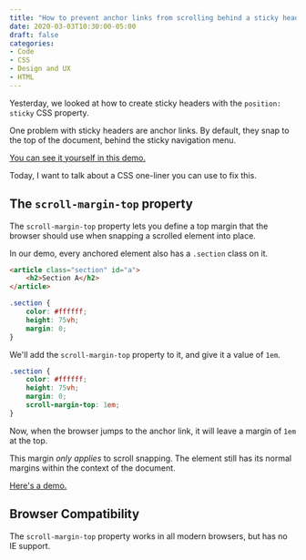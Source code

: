 ```yaml
---
title: "How to prevent anchor links from scrolling behind a sticky header with one line of CSS"
date: 2020-03-03T10:30:00-05:00
draft: false
categories:
- Code
- CSS
- Design and UX
- HTML
---
```


Yesterday, we looked at how to create sticky headers with the `position: sticky` CSS property.

One problem with sticky headers are anchor links. By default, they snap to the top of the document, behind the sticky navigation menu.

[You can see it yourself in this demo.](https://codepen.io/cferdinandi/pen/vYOZMRN)

Today, I want to talk about a CSS one-liner you can use to fix this.

## The `scroll-margin-top` property

The `scroll-margin-top` property lets you define a top margin that the browser should use when snapping a scrolled element into place.

In our demo, every anchored element also has a `.section` class on it.

```html
<article class="section" id="a">
	<h2>Section A</h2>
</article>
```

```css
.section {
	color: #ffffff;
	height: 75vh;
	margin: 0;
}
```

We'll add the `scroll-margin-top` property to it, and give it a value of `1em`.

```css
.section {
	color: #ffffff;
	height: 75vh;
	margin: 0;
	scroll-margin-top: 1em;
}
```

Now, when the browser jumps to the anchor link, it will leave a margin of `1em` at the top.

This margin *only applies* to scroll snapping. The element still has its normal margins within the context of the document.

[Here's a demo.](https://codepen.io/cferdinandi/pen/GRJvozN)

## Browser Compatibility

The `scroll-margin-top` property works in all modern browsers, but has no IE support.